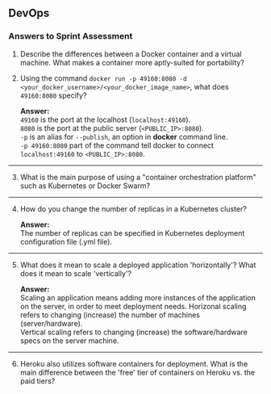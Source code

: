 ## DevOps
### Answers to Sprint Assessment

1. Describe the differences between a Docker container and a virtual machine. What makes a container more aptly-suited for portability?



2. Using the command `docker run -p 49160:8080 -d <your_docker_username>/<your_docker_image_name>`, what does `49160:8080` specify?

    **Answer:**  
    `49160` is the port at the localhost (`localhost:49160`).  
    `8080` is the port at the public server (`<PUBLIC_IP>:8080`).  
    `-p` is an alias for `--publish`, an option in **docker** command line.  
    `-p 49160:8080` part of the command tell docker to connect `localhost:49160` to `<PUBLIC_IP>:8080`.

---

3. What is the main purpose of using a "container orchestration platform" such as Kubernetes or Docker Swarm?



---

4. How do you change the number of replicas in a Kubernetes cluster?

    **Answer:**  
    The number of replicas can be specified in Kubernetes deployment configuration file (.yml file).

---

5. What does it mean to scale a deployed application 'horizontally'? What does it mean to scale 'vertically'?

    **Answer:**  
    Scaling an application means adding more instances of the application on the server, in order to meet deployment needs. Horizonal scaling refers to changing (increase) the number of machines (server/hardware).  
    Vertical scaling refers to changing (increase) the software/hardware specs on the server machine.

---

6. Heroku also utilizes software containers for deployment. What is the main difference between the 'free' tier of containers on Heroku vs. the paid tiers?
